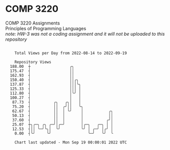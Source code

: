 # COMP 3220
COMP 3220 Assignments  
Principles of Programming Languages  
*note: HW-3 was not a coding assignment and it will not be uploaded to this repository*  

```

    Total Views per Day from 2022-08-14 to 2022-09-19

    Repository Views
  188.00  ┼                 ╭╮
  175.47  ┤                 ││
  162.93  ┤                 ││
  150.40  ┤                 ││╭╮
  137.87  ┤                 │││╰╮
  125.33  ┤                 │││ │
  112.80  ┤                 │╰╯ │
  100.27  ┤                 │   │
   87.73  ┤          ╭╮   ╭╮│   │
   75.20  ┤          ││  ╭╯││   ╰╮
   62.67  ┤          ││  │ ╰╯    │           ╭╮
   50.13  ┤          ││  │       │           ││
   37.60  ┤          ││  │       │          ╭╯│
   25.07  ┼╮╭─╮ ╭╮ ╭─╯│╭─╯       │╭─╮   ╭─╮ │ │
   12.53  ┤││ ╰─╯╰╮│  ╰╯         ╰╯ │ ╭─╯ │╭╯ │
    0.00  ┤╰╯     ╰╯                ╰─╯   ╰╯  ╰

    Chart last updated - Mon Sep 19 00:00:01 2022 UTC
    
```
